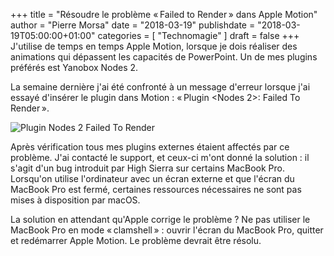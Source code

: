 +++
title       = "Résoudre le problème « Failed to Render » dans Apple Motion"
author      = "Pierre Morsa"
date        = "2018-03-19"
publishdate = "2018-03-19T05:00:00+01:00" 
categories  = [ "Technomagie" ]
draft       = false
+++
J'utilise de temps en temps Apple Motion, lorsque je dois réaliser des animations qui dépassent les capacités de PowerPoint. Un de mes plugins préférés est Yanobox Nodes 2. 

La semaine dernière j'ai été confronté à un message d'erreur lorsque j'ai essayé d'insérer le plugin dans Motion : « Plugin <Nodes 2>: Failed To Render ». 

![Plugin Nodes 2 Failed To Render](/pictures/2018/03/plugin-nodes-2-failed-to-render.jpg)

Après vérification tous mes plugins externes étaient affectés par ce problème. J'ai contacté le support, et ceux-ci m'ont donné la solution : il s'agit d'un bug introduit par High Sierra sur certains MacBook Pro. Lorsqu'on utilise l'ordinateur avec un écran externe et que l'écran du MacBook Pro est fermé, certaines ressources nécessaires ne sont pas mises à disposition par macOS.

La solution en attendant qu'Apple corrige le problème ? Ne pas utiliser le MacBook Pro en mode « clamshell » : ouvrir l'écran du MacBook Pro, quitter et redémarrer Apple Motion. Le problème devrait être résolu.
